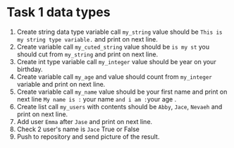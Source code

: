 
# Task 1 data types 

1. Create string data type variable call `my_string` value should be `This is my string type variable.` and print  on next line. 
2. Create variable call `my_cuted_string` value should be `is my st`  you should cut from `my_string` and print on next line. 
3. Create int type variable call `my_integer` value should be year on your birthday. 
4. Create variable call `my_age` and value should count from `my_integer` variable and print on next line. 
5. Create variable call `my_name`  value should be your first name and print on next line `My name is :` your name `and i am :`your age .  
6. Create list call `my_users`   with contents should be `Abby`, `Jace`, `Nevaeh` and print on next line.  
7. Add user `Emma` after `Jase`  and print on next line.  
8. Check 2 user's name is `Jace` True or False
9. Push to repository and send picture of the result.
